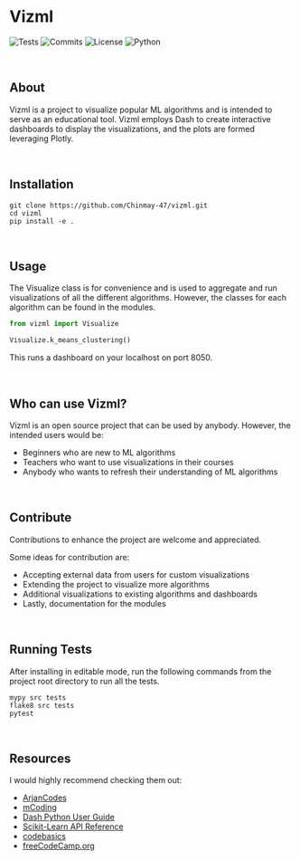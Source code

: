 # Vizml


![Tests](https://github.com/Chinmay-47/vizml/actions/workflows/tests.yml/badge.svg?style=plastic)
![Commits](https://img.shields.io/github/commit-activity/y/Chinmay-47/vizml?label=Commits&style=plastic)
![License](https://img.shields.io/github/license/Chinmay-47/vizml?label=License&style=plastic)
![Python](https://img.shields.io/badge/Python-3.8%20|%203.9-blue?style=plastic)

<br>

## About
Vizml is a project to visualize popular ML algorithms and is 
intended to serve as an educational tool.
Vizml employs Dash to create interactive dashboards to display the 
visualizations, and the plots are formed leveraging Plotly.

<br>

## Installation
```
git clone https://github.com/Chinmay-47/vizml.git
cd vizml
pip install -e .
```

<br>

## Usage
The Visualize class is for convenience and is used to aggregate and run visualizations of all the different algorithms. 
However, the classes for each algorithm can be found in the modules.

```python
from vizml import Visualize

Visualize.k_means_clustering()
```
This runs a dashboard on your localhost on port 8050.

<br>

## Who can use Vizml?
Vizml is an open source project that can be used by anybody. 
However, the intended users would be:
- Beginners who are new to ML algorithms
- Teachers who want to use visualizations in their courses
- Anybody who wants to refresh their understanding of ML algorithms

<br>

## Contribute
Contributions to enhance the project are welcome and appreciated.

Some ideas for contribution are:
- Accepting external data from users for custom visualizations
- Extending the project to visualize more algorithms
- Additional visualizations to existing algorithms and dashboards
- Lastly, documentation for the modules

<br>

## Running Tests
After installing in editable mode, run the following 
commands from the project root directory to run all the tests.
```
mypy src tests
flake8 src tests
pytest
```

<br>

## Resources
I would highly recommend checking them out:

- [ArjanCodes](https://www.youtube.com/c/ArjanCodes)
- [mCoding](https://www.youtube.com/c/mCodingWithJamesMurphy)
- [Dash Python User Guide](https://dash.plotly.com/)
- [Scikit-Learn API Reference](https://scikit-learn.org/stable/modules/classes.html)
- [codebasics](https://www.youtube.com/c/codebasics)
- [freeCodeCamp.org](https://www.youtube.com/c/Freecodecamp)
